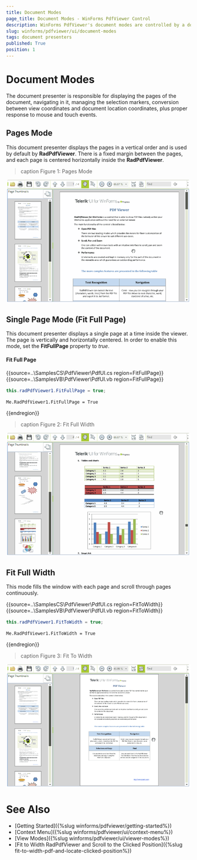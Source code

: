 ```yaml
---
title: Document Modes
page_title: Document Modes - WinForms PdfViewer Control
description: WinForms PdfViewer's document modes are controlled by a document presenter responsible for displaying the pages of the document.
slug: winforms/pdfviewer/ui/document-modes
tags: document presenters
published: True
position: 1
---
```


# Document Modes 

The document presenter is responsible for displaying the pages of the document, navigating in it, managing the selection markers, conversion between view coordinates and document location coordinates, plus proper response to mouse and touch events.

## Pages Mode

This document presenter displays the pages in a vertical order and is used by default by __RadPdfViewer__. There is a fixed margin between the pages, and each page is centered horizontally inside the __RadPdfViewer__.  

>caption Figure 1: Pages Mode

![pdfviewer-overview 001](images/pdfviewer-ui-documents-presenter001.gif)

## Single Page Mode (Fit Full Page)

This document presenter displays a single page at a time inside the viewer. The page is vertically and horizontally centered. In order to enable this mode, set the __FitFullPage__ property to *true*.

#### Fit Full Page

{{source=..\SamplesCS\PdfViewer\PdfUI.cs region=FitFullPage}} 
{{source=..\SamplesVB\PdfViewer\PdfUI.vb region=FitFullPage}} 

````C#
this.radPdfViewer1.FitFullPage = true;

````
````VB.NET
Me.RadPdfViewer1.FitFullPage = True

````

{{endregion}}

>caption Figure 2: Fit Full Width

![pdfviewer-overview 001](images/pdfviewer-ui-documents-presenter002.gif)

## Fit Full Width

This mode fills the window with each page and scroll through pages continuously. 

{{source=..\SamplesCS\PdfViewer\PdfUI.cs region=FitToWidth}} 
{{source=..\SamplesVB\PdfViewer\PdfUI.vb region=FitToWidth}} 

````C#
this.radPdfViewer1.FitToWidth = true;

````
````VB.NET
Me.RadPdfViewer1.FitToWidth = True

````

{{endregion}}

>caption Figure 3: Fit To Width

![pdfviewer-overview 001](images/pdfviewer-ui-documents-presenter003.gif)


# See Also

* [Getting Started]({%slug winforms/pdfviewer/getting-started%})
* [Context Menu]({%slug winforms/pdfviewer/ui/context-menu%})
* [View Modes]({%slug winforms/pdfviewer/ui/viewer-modes%})
* [Fit to Width RadPdfViewer and Scroll to the Clicked Position]({%slug fit-to-width-pdf-and-locate-clicked-position%})
